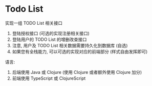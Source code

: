 # Todo List

实现一组 TODO List 相关接口

1. 登陆授权接口 (可选的实现注册相关接口)
2. 登陆用户的 TODO List 的增删改查接口
3. 注意, 用户及 TODO List 相关数据需要持久化到数据库 (自选)
4. 如果您有全栈能力, 可以可选的实现对应的前端部分 (样式自由发挥即可)

语言:

1. 后端使用 Java 或 Clojure (使用 Clojure 或者额外使用 Clojure 加分)
2. 前端使用 TypeScript 或 ClojureScript
